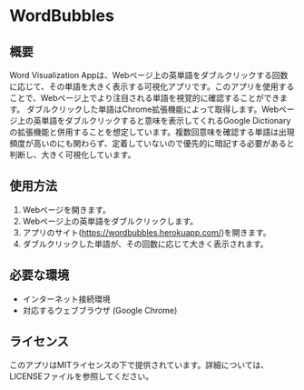 # WordBubbles

## 概要
Word Visualization Appは、Webページ上の英単語をダブルクリックする回数に応じて、その単語を大きく表示する可視化アプリです。このアプリを使用することで、Webページ上でより注目される単語を視覚的に確認することができます。
ダブルクリックした単語はChrome拡張機能によって取得します。Webページ上の英単語をダブルクリックすると意味を表示してくれるGoogle Dictionaryの拡張機能と併用することを想定しています。複数回意味を確認する単語は出現頻度が高いのにも関わらず、定着していないので優先的に暗記する必要があると判断し、大きく可視化しています。

## 使用方法
1. Webページを開きます。
2. Webページ上の英単語をダブルクリックします。
3. アプリのサイト(https://wordbubbles.herokuapp.com/)を開きます。
4. ダブルクリックした単語が、その回数に応じて大きく表示されます。

## 必要な環境
- インターネット接続環境
- 対応するウェブブラウザ (Google Chrome)

## ライセンス
このアプリはMITライセンスの下で提供されています。詳細については、LICENSEファイルを参照してください。
